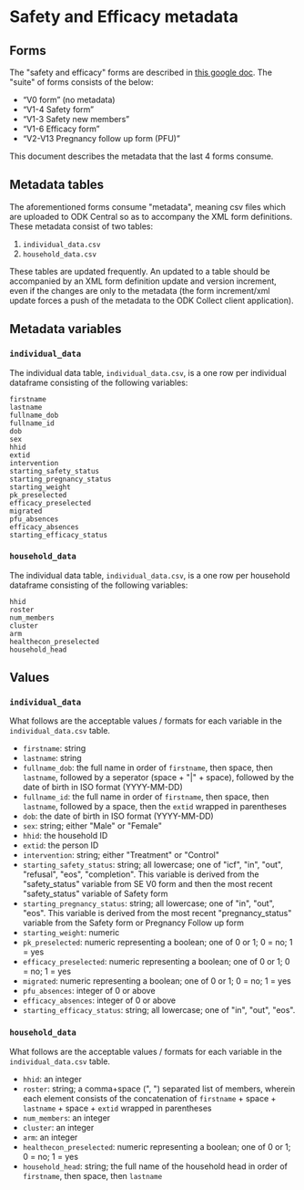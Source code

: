 # Safety and Efficacy metadata

## Forms

The "safety and efficacy" forms are described in [this google doc](https://docs.google.com/document/d/1MJeQreVlvfTfDb8kWwox5kaACd3dY4dVq62i6akbaaE/edit#heading=h.1gtnxmy3zejc). The "suite" of forms consists of the below:

- “V0 form” (no metadata)
- “V1-4 Safety form”
- “V1-3 Safety new members”
- “V1-6 Efficacy form”
- “V2-V13 Pregnancy follow up form (PFU)”

This document describes the metadata that the last 4 forms consume.

## Metadata tables

The aforementioned forms consume "metadata", meaning csv files which are uploaded to ODK Central so as to accompany the XML form definitions. These metadata consist of two tables:

1. `individual_data.csv`
2. `household_data.csv`

These tables are updated frequently. An updated to a table should be accompanied by an XML form definition update and version increment, even if the changes are only to the metadata (the form increment/xml update forces a push of the metadata to the ODK Collect client application).

## Metadata variables

### `individual_data`

The individual data table, `individual_data.csv`, is a one row per individual dataframe consisting of the following variables:

```
firstname	
lastname	
fullname_dob	
fullname_id	
dob	
sex	
hhid	
extid	
intervention	
starting_safety_status	
starting_pregnancy_status	
starting_weight	
pk_preselected	
efficacy_preselected	
migrated	
pfu_absences	
efficacy_absences
starting_efficacy_status
```

### `household_data`

The individual data table, `individual_data.csv`, is a one row per household dataframe consisting of the following variables:

```
hhid	
roster	
num_members	
cluster	
arm	
healthecon_preselected	
household_head
```


## Values

### `individual_data`

What follows are the acceptable values / formats for each variable in the `individual_data.csv` table.


- `firstname`: string	
- `lastname`: string	
- `fullname_dob`: the full name in order of `firstname`, then space, then `lastname`, followed by a seperator (space + "|" + space), followed by the date of birth in ISO format (YYYY-MM-DD)	
- `fullname_id`: the full name in order of `firstname`, then space, then `lastname`, followed by a space, then the `extid` wrapped in parentheses 	
- `dob`: the date of birth in ISO format (YYYY-MM-DD)	
- `sex`: string; either "Male" or "Female"	
- `hhid`: the household ID	
- `extid`: the person ID	
- `intervention`: string; either "Treatment" or "Control"	
- `starting_safety_status`: string; all lowercase; one of "icf", "in", "out", "refusal", "eos", "completion". This variable is derived from the "safety_status" variable from SE V0 form and then the most recent "safety_status" variable of Safety form	
- `starting_pregnancy_status`: string; all lowercase; one of "in", "out", "eos".	This variable is derived from the most recent "pregnancy_status" variable from the Safety form or Pregnancy Follow up form
- `starting_weight`: numeric	
- `pk_preselected`: numeric representing a boolean; one of 0 or 1; 0 = no; 1 = yes	
- `efficacy_preselected`: numeric representing a boolean; one of 0 or 1; 0 = no; 1 = yes	
- `migrated`: numeric representing a boolean; one of 0 or 1; 0 = no; 1 = yes	
- `pfu_absences`: integer of 0 or above	
- `efficacy_absences`: integer of 0 or above
- `starting_efficacy_status`: string; all lowercase; one of "in", "out", "eos". 


### `household_data`

What follows are the acceptable values / formats for each variable in the `individual_data.csv` table.


- `hhid`: an integer	
- `roster`: string; a comma+space (", ") separated list of members, wherein each element consists of the concatenation of `firstname` + space + `lastname` + space + `extid` wrapped in parentheses	
- `num_members`: an integer	
- `cluster`: an integer	
- `arm`: an integer	
- `healthecon_preselected`: numeric representing a boolean; one of 0 or 1; 0 = no; 1 = yes	
- `household_head`: string; the full name of the household head in order of `firstname`, then space, then `lastname`


